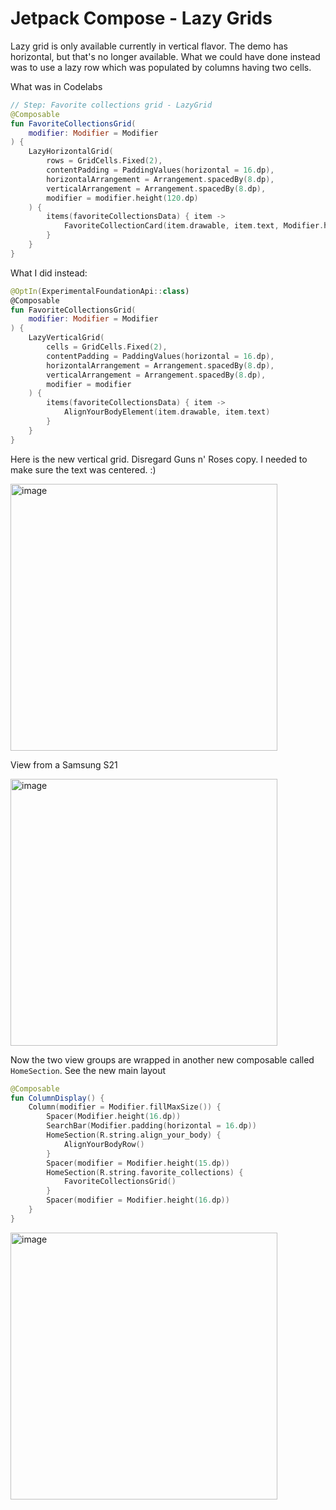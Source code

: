 # Jetpack Compose - Lazy Grids

Lazy grid is only available currently in vertical flavor.
The demo has horizontal, but that's no longer available. What we could have done instead was to use a lazy row which was populated by columns having two cells.

What was in Codelabs

```kotlin
// Step: Favorite collections grid - LazyGrid
@Composable
fun FavoriteCollectionsGrid(
    modifier: Modifier = Modifier
) {
    LazyHorizontalGrid(
        rows = GridCells.Fixed(2),
        contentPadding = PaddingValues(horizontal = 16.dp),
        horizontalArrangement = Arrangement.spacedBy(8.dp),
        verticalArrangement = Arrangement.spacedBy(8.dp),
        modifier = modifier.height(120.dp)
    ) {
        items(favoriteCollectionsData) { item ->
            FavoriteCollectionCard(item.drawable, item.text, Modifier.height(56.dp))
        }
    }
}
```

What I did instead:

```kotlin
@OptIn(ExperimentalFoundationApi::class)
@Composable
fun FavoriteCollectionsGrid(
    modifier: Modifier = Modifier
) {
    LazyVerticalGrid(
        cells = GridCells.Fixed(2),
        contentPadding = PaddingValues(horizontal = 16.dp),
        horizontalArrangement = Arrangement.spacedBy(8.dp),
        verticalArrangement = Arrangement.spacedBy(8.dp),
        modifier = modifier
    ) {
        items(favoriteCollectionsData) { item ->
            AlignYourBodyElement(item.drawable, item.text)
        }
    }
}
```

Here is the new vertical grid. Disregard Guns n' Roses copy. I needed to make sure the text was centered. :)

<img width="427" alt="image" src="https://user-images.githubusercontent.com/3371622/172023212-88f889bb-4986-4a7d-a34c-c31ee09f2706.png">


View from a Samsung S21

<img width="427" alt="image" src="https://user-images.githubusercontent.com/3371622/172023290-cc09c30d-e06f-4682-883e-0672de267078.png">


Now the two view groups are wrapped in another new composable called `HomeSection`.
See the new main layout

```kotlin
@Composable
fun ColumnDisplay() {
    Column(modifier = Modifier.fillMaxSize()) {
        Spacer(Modifier.height(16.dp))
        SearchBar(Modifier.padding(horizontal = 16.dp))
        HomeSection(R.string.align_your_body) {
            AlignYourBodyRow()
        }
        Spacer(modifier = Modifier.height(15.dp))
        HomeSection(R.string.favorite_collections) {
            FavoriteCollectionsGrid()
        }
        Spacer(modifier = Modifier.height(16.dp))
    }
}
```

<img width="427" alt="image" src="https://user-images.githubusercontent.com/3371622/172024254-bf6a4109-dff0-4595-bde0-81d25f05996f.png">
